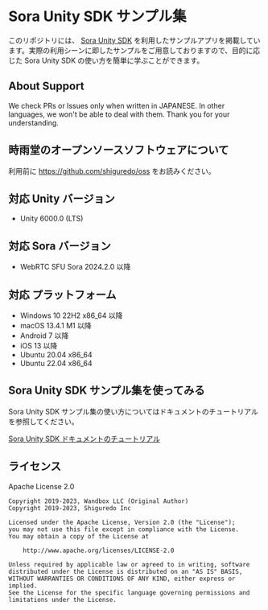 # Sora Unity SDK サンプル集

このリポジトリには、 [Sora Unity SDK](https://github.com/shiguredo/sora-unity-sdk) を利用したサンプルアプリを掲載しています。実際の利用シーンに即したサンプルをご用意しておりますので、目的に応じた Sora Unity SDK の使い方を簡単に学ぶことができます。

## About Support

We check PRs or Issues only when written in JAPANESE.
In other languages, we won't be able to deal with them. Thank you for your understanding.

## 時雨堂のオープンソースソフトウェアについて

利用前に https://github.com/shiguredo/oss をお読みください。

## 対応 Unity バージョン

- Unity 6000.0 (LTS)

## 対応 Sora バージョン

- WebRTC SFU Sora 2024.2.0 以降

## 対応 プラットフォーム

- Windows 10 22H2 x86_64 以降
- macOS 13.4.1 M1 以降
- Android 7 以降
- iOS 13 以降
- Ubuntu 20.04 x86_64
- Ubuntu 22.04 x86_64

## Sora Unity SDK サンプル集を使ってみる

Sora Unity SDK サンプル集の使い方についてはドキュメントのチュートリアルを参照してください。

[Sora Unity SDK ドキュメントのチュートリアル](https://sora-unity-sdk.shiguredo.jp/tutorial)

## ライセンス

Apache License 2.0

```
Copyright 2019-2023, Wandbox LLC (Original Author)
Copyright 2019-2023, Shiguredo Inc

Licensed under the Apache License, Version 2.0 (the "License");
you may not use this file except in compliance with the License.
You may obtain a copy of the License at

    http://www.apache.org/licenses/LICENSE-2.0

Unless required by applicable law or agreed to in writing, software
distributed under the License is distributed on an "AS IS" BASIS,
WITHOUT WARRANTIES OR CONDITIONS OF ANY KIND, either express or implied.
See the License for the specific language governing permissions and
limitations under the License.
```
